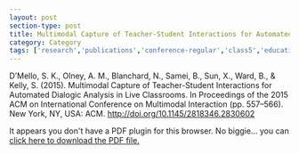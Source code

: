 ```yaml
---
layout: post
section-type: post
title: Multimodal Capture of Teacher-Student Interactions for Automated Dialogic Analysis in Live Classrooms
category: Category
tags: ['research','publications','conference-regular','class5','education-research','nlp','discourse']
---
```

D’Mello, S. K., Olney, A. M., Blanchard, N., Samei, B., Sun, X., Ward, B., & Kelly, S. (2015). Multimodal Capture of Teacher-Student Interactions for Automated Dialogic Analysis in Live Classrooms. In Proceedings of the 2015 ACM on International Conference on Multimodal Interaction (pp. 557–566). New York, NY, USA: ACM. http://doi.org/10.1145/2818346.2830602


<object data="https://umdrive.memphis.edu/aolney/public/publications/mla100-d-mello.pdf" type="application/pdf" width="100%" height="600px">
 
  <p>It appears you don't have a PDF plugin for this browser.
  No biggie... you can <a href="https://umdrive.memphis.edu/aolney/public/publications/mla100-d-mello.pdf">click here to
  download the PDF file.</a></p>
  
</object>
